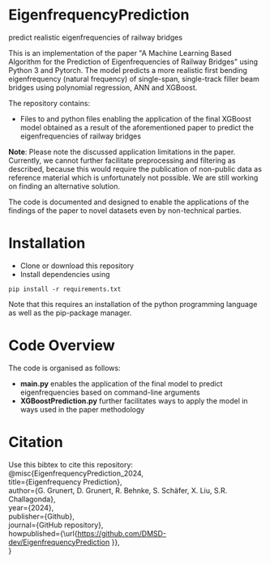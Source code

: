 # EigenfrequencyPrediction
 predict realistic eigenfrequencies of railway bridges
 
This is an implementation of the paper "A Machine Learning Based Algorithm for the Prediction of Eigenfrequencies of Railway Bridges" using Python 3 and Pytorch. The model predicts a more realistic first bending eigenfrequency (natural frequency) of single-span, single-track filler beam bridges using polynomial regression, ANN and XGBoost.

The repository contains:
- Files to and python files enabling the application of the final XGBoost model obtained as a result of the aforementioned paper to predict the eigenfrequencies of railway bridges 

**Note**: Please note the discussed application limitations in the paper. Currently, we cannot further facilitate preprocessing and filtering as described, because this would require the publication of non-public data as reference material which is unfortunately not possible. We are still working on finding an alternative solution.

The code is documented and designed to enable the applications of the findings of the paper to novel datasets even by non-technical parties. 
# Installation
- Clone or download this repository
- Install dependencies using

`pip install -r requirements.txt`

Note that this requires an installation of the python programming language as well as the pip-package manager.

# Code Overview
The code is organised as follows:
- **main.py** enables the application of the final model to predict eigenfrequencies based on command-line arguments
- **XGBoostPrediction.py** further facilitates ways to apply the model in ways used in the paper methodology
# Citation
Use this bibtex to cite this repository:  
@misc{EigenfrequencyPrediction_2024,  
  title={Eigenfrequency Prediction},  
  author={G. Grunert, D. Grunert, R. Behnke, S. Schäfer, X. Liu, S.R. Challagonda},  
  year={2024},  
  publisher={Github},  
  journal={GitHub repository},  
  howpublished={\url{https://github.com/DMSD-dev/EigenfrequencyPrediction }},  
}  
